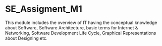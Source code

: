 # SE_Assigment_M1
This module includes the overview of IT having the conceptual knowledge about Software, Software Architecture, basic terms for Internet &amp; Networking,  Software Development Life Cycle, Graphical Representations about Designing etc. 

